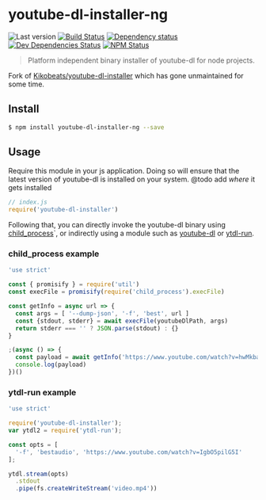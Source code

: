 # youtube-dl-installer-ng

![Last version](https://img.shields.io/github/tag/Kikobeats/youtube-dl-installer-ng.svg?style=flat-square)
[![Build Status](https://img.shields.io/travis/Kikobeats/youtube-dl-installer/master.svg?style=flat-square)](https://travis-ci.org/insanity54/youtube-dl-installer-ng)
[![Dependency status](https://img.shields.io/david/Kikobeats/youtube-dl-installer.svg?style=flat-square)](https://david-dm.org/insanity54/youtube-dl-installer-ng)
[![Dev Dependencies Status](https://img.shields.io/david/dev/Kikobeats/youtube-dl-installer.svg?style=flat-square)](https://david-dm.org/insanity54/youtube-dl-installer-ng#info=devDependencies)
[![NPM Status](https://img.shields.io/npm/dm/youtube-dl-installer.svg?style=flat-square)](https://www.npmjs.org/package/youtube-dl-installer-ng)

> Platform independent binary installer of youtube-dl for node projects.

Fork of [Kikobeats/youtube-dl-installer](https://github.com/Kikobeats/youtube-dl-installer) which has gone unmaintained for some time.


## Install

```bash
$ npm install youtube-dl-installer-ng --save
```

## Usage

Require this module in your js application. Doing so will ensure that the latest version of youtube-dl is installed on your system. @todo add *where* it gets installed

```js
// index.js
require('youtube-dl-installer')
```

Following that, you can directly invoke the youtube-dl binary using [child_process](https://nodejs.org/api/child_process.html)`, or indirectly using a module such as [youtube-dl](https://www.npmjs.com/package/youtube-dl) or [ytdl-run](https://www.npmjs.com/package/ytdl-run).

### child_process example

```js
'use strict'

const { promisify } = require('util')
const execFile = promisify(require('child_process').execFile)

const getInfo = async url => {
  const args = [ '--dump-json', '-f', 'best', url ]
  const {stdout, stderr} = await execFile(youtubeDlPath, args)
  return stderr === '' ? JSON.parse(stdout) : {}
}

;(async () => {
  const payload = await getInfo('https://www.youtube.com/watch?v=hwMkbaS_M_c')
  console.log(payload)
})()
```


### ytdl-run example

```js
'use strict'

require('youtube-dl-installer');
var ytdl2 = require('ytdl-run');

const opts = [
  '-f', 'bestaudio', 'https://www.youtube.com/watch?v=IgbO5pilG5I'
];

ytdl.stream(opts)
  .stdout
  .pipe(fs.createWriteStream('video.mp4'))
```
